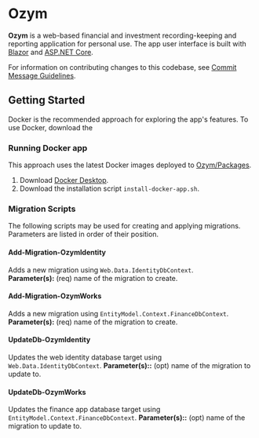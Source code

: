 # Ozym #
**Ozym** is a web-based financial and investment recording-keeping and reporting application for personal use. The app user interface is built with [Blazor](https://dotnet.microsoft.com/en-us/apps/aspnet/web-apps/blazor) and [ASP.NET Core](https://github.com/dotnet/aspnetcore).

For information on contributing changes to this codebase, see [Commit Message Guidelines](CONTRIBUTING.md).

## Getting Started
Docker is the recommended approach for exploring the app's features. To use Docker, download the 

### Running Docker app
This approach uses the latest Docker images deployed to [Ozym/Packages](https://github.com/hoeyi?tab=packages&repo_name=Ozym).

1. Download [Docker Desktop](https://www.docker.com/products/docker-desktop/).
2. Download the installation script `install-docker-app.sh`.

### **Migration Scripts**
The following scripts may be used for creating and applying migrations. Parameters are listed in order of their position.

#### Add-Migration-OzymIdentity
Adds a new migration using `Web.Data.IdentityDbContext`.</br>
**Parameter(s):** (req) name of the migration to create.

#### Add-Migration-OzymWorks
Adds a new migration using `EntityModel.Context.FinanceDbContext`.</br>
**Parameter(s):** (req) name of the migration to create.

#### UpdateDb-OzymIdentity 
Updates the web identity database target using `Web.Data.IdentityDbContext`.
**Parameter(s)::** (opt) name of the migration to update to.

#### UpdateDb-OzymWorks 
Updates the finance app database target using `EntityModel.Context.FinanceDbContext`.
**Parameter(s)::** (opt) name of the migration to update to.
